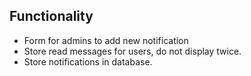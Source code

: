 ## Functionality
- Form for admins to add new notification
- Store read messages for users, do not display twice.
- Store notifications in database.
